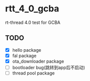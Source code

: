 # rtt_4_0_gcba
rt-thread 4.0  test for GCBA

## TODO
- [X] hello package
- [X] fal package
- [X] ota_downloader package
- [ ] bootloader bug(跳转到app后不启动)
- [ ] thread pool package
